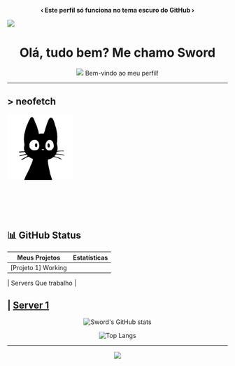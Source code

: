 <!-- Somente funciona no tema escuro -->
<p align="center">
  <b>‹ Este perfil só funciona no tema escuro do GitHub ›</b>
</p>

<img src="https://capsule-render.vercel.app/api?type=waving&color=0f0f0f&height=150&section=header&fontColor=ffffff" />

<h1 align="center">Olá, tudo bem? Me chamo Sword</h1>
<p align="center">
  <img src="https://emojicdn.elk.sh/🏠" width="25"/> Bem-vindo ao meu perfil!
</p>

---

## > neofetch


<img src="cat.jpg" width="150"/>

<br/><br/>
---
## 📊 GitHub Status

| Meus Projetos | Estatísticas |
|--|--|
| [Projeto 1] Working

| Servers Que trabalho |

| [Server 1](https://discord.gg/4dUVJf4YSe)
---

<div align="center">

![Sword's GitHub stats](https://github-readme-stats.vercel.app/api?username=Ssw0rDd&show_icons=true&theme=dark)
  
![Top Langs](https://github-readme-stats.vercel.app/api/top-langs/?username=Ssw0rDd&layout=compact&theme=dark)


</div>

---

<p align="center">
  <img src="https://capsule-render.vercel.app/api?type=waving&color=0f0f0f&height=120&section=footer"/>
</p>
